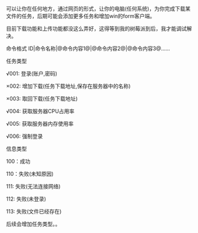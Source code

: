 可以让你在任何地方，通过网页的形式，让你的电脑(任何系统)，为你完成下载某文件的任务，后期可能会添加更多任务和增加win的form客户端。

目前下载功能和上传功能都没这么弄好，这得等到我的树莓派到后，我才能调试解决。



命令格式     ID|命令名称|@命令内容1@|@命令内容2@|@命令内容3@......

任务类型

√001:  登录(账户,密码)

×002:  增加下载(任务下载地址,保存在服务器中的名称)

×003:  取回下载(任务下载地址)

√004:  获取服务器CPU占用率

√005:  获取服务器内存使用率

√006:  强制登录

信息类型

100：成功

110：失败(未知原因)

111:  失败(无法连接网络)

112:  失败(未登录)

113:  失败(文件已经存在)

后续会增加任务类型。。
